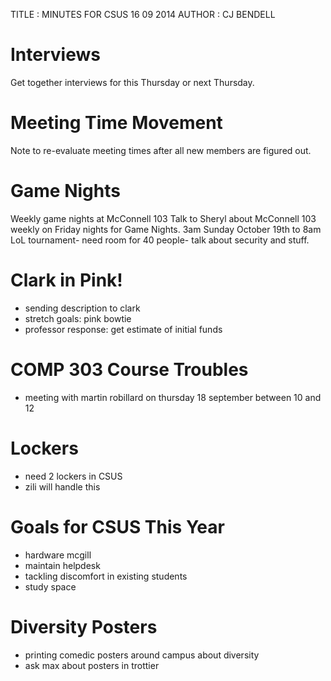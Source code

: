 TITLE : MINUTES FOR CSUS 16 09 2014
AUTHOR : CJ BENDELL


# Interviews

Get together interviews for this Thursday or next Thursday.


# Meeting Time Movement

Note to re-evaluate meeting times after all new members are figured out.

# Game Nights

Weekly game nights at McConnell 103
Talk to Sheryl about McConnell 103 weekly on Friday nights for Game Nights.
3am Sunday October 19th to 8am LoL tournament- need room for 40 people- talk about security and stuff.  

# Clark in Pink!

+ sending description to clark
+ stretch goals: pink bowtie
+ professor response: get estimate of initial funds

# COMP 303 Course Troubles

+ meeting with martin robillard on thursday 18 september between 10 and 12

# Lockers

+ need 2 lockers in CSUS
+ zili will handle this

# Goals for CSUS This Year

+ hardware mcgill
+ maintain helpdesk
+ tackling discomfort in existing students
+ study space

# Diversity Posters

+ printing comedic posters around campus about diversity
+ ask max about posters in trottier



